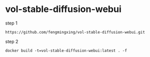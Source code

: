 # vol-stable-diffusion-webui

step 1

``` https://github.com/fengmingxing/vol-stable-diffusion-webui.git ```

step 2

``` docker build -t=vol-stable-diffusion-webui:latest . -f ```
